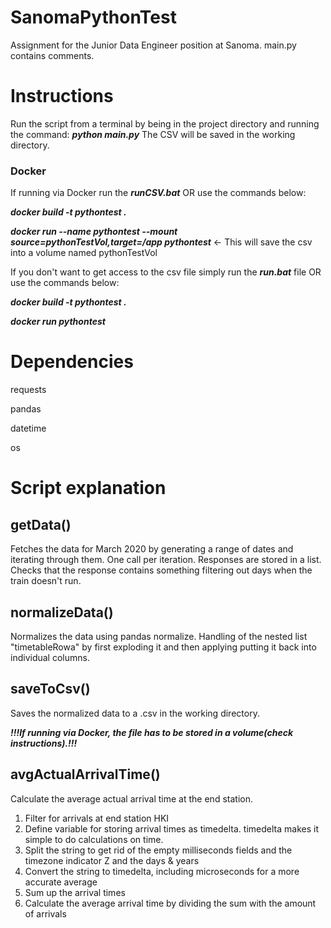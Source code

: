 # SanomaPythonTest
Assignment for the Junior Data Engineer position at Sanoma.
main.py contains comments.

# Instructions
Run the script from a terminal by being in the project directory and running the command: ***python main.py***
The CSV will be saved in the working directory.

### Docker
If running via Docker run the ***runCSV.bat*** OR use the commands below:

***docker build -t pythontest .***

***docker run --name pythontest --mount source=pythonTestVol,target=/app pythontest*** <- This will save the csv into a volume named pythonTestVol



If you don't want to get access to the csv file simply run the ***run.bat*** file OR use the commands below:

***docker build -t pythontest .***

***docker run pythontest***

# Dependencies
requests

pandas

datetime

os

# Script explanation

## getData()
Fetches the data for March 2020 by generating a range of dates and iterating through them. 
One call per iteration.
Responses are stored in a list.
Checks that the response contains something filtering out days when the train doesn't run.

## normalizeData()
Normalizes the data using pandas normalize.
Handling of the nested list "timetableRowa" by first exploding it and then applying putting it back into individual columns.

## saveToCsv()
Saves the normalized data to a .csv in the working directory.

***!!!If running via Docker, the file has to be stored in a volume(check instructions).!!!***

## avgActualArrivalTime()
Calculate the average actual arrival time at the end station.

1. Filter for arrivals at end station HKI
2. Define variable for storing arrival times as timedelta. timedelta makes it simple to do calculations on time.
3. Split the string to get rid of the empty milliseconds fields and the timezone indicator Z and the days & years
4. Convert the string to timedelta, including microseconds for a more accurate average
5. Sum up the arrival times
6. Calculate the average arrival time by dividing the sum with the amount of arrivals
